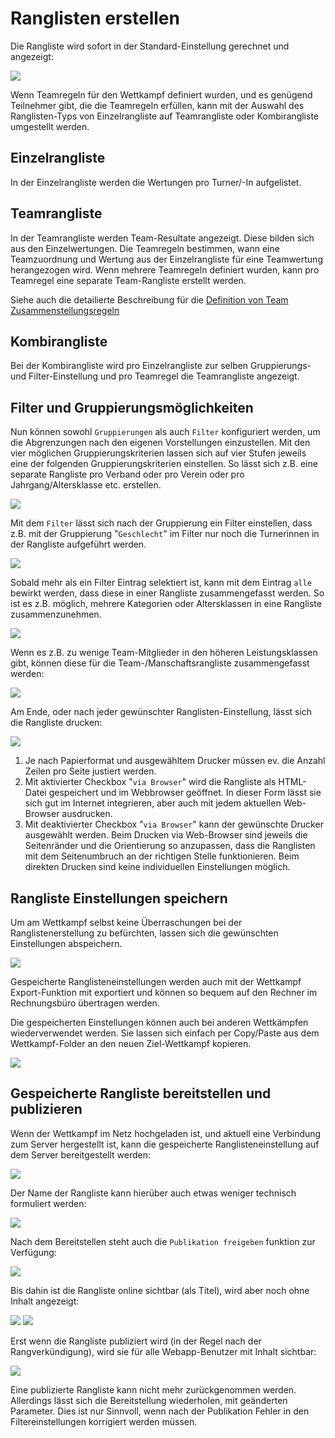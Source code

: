 # Ranglisten erstellen

Die Rangliste wird sofort in der Standard-Einstellung gerechnet und angezeigt:

![](../assets/rangliste-config.png)

Wenn Teamregeln für den Wettkampf definiert wurden, und es genügend Teilnehmer gibt, die die Teamregeln erfüllen, kann mit der Auswahl des
Ranglisten-Typs von Einzelrangliste auf Teamrangliste oder Kombirangliste umgestellt werden.

## Einzelrangliste

In der Einzelrangliste werden die Wertungen pro Turner/-In aufgelistet.
## Teamrangliste

In der Teamrangliste werden Team-Resultate angezeigt. Diese bilden sich aus den Einzelwertungen. Die Teamregeln bestimmen, wann eine Teamzuordnung und Wertung aus der Einzelrangliste für eine Teamwertung herangezogen wird.
Wenn mehrere Teamregeln definiert wurden, kann pro Teamregel eine separate Team-Rangliste erstellt werden.

Siehe auch die detailierte Beschreibung für die [Definition von Team Zusammenstellungsregeln](../wettkampf-vorbereitung/wettkampf_uebersicht/teamregeln.md)

## Kombirangliste

Bei der Kombirangliste wird pro Einzelrangliste zur selben Gruppierungs- und Filter-Einstellung und pro Teamregel die Teamrangliste angezeigt.

## Filter und Gruppierungsmöglichkeiten

Nun können sowohl `Gruppierungen`  als auch `Filter` konfiguriert werden, um die Abgrenzungen nach den eigenen Vorstellungen einzustellen. 
Mit den vier möglichen Gruppierungskriterien lassen sich auf vier Stufen jeweils eine der folgenden Gruppierungskriterien einstellen.
So lässt sich z.B. eine separate Rangliste pro Verband oder pro Verein oder pro Jahrgang/Altersklasse etc. erstellen.

![](<../assets/rangliste-gruppierungen.png>)

Mit dem `Filter` lässt sich nach der Gruppierung ein Filter einstellen, dass z.B. mit der Gruppierung "`Geschlecht`" im Filter nur noch die Turnerinnen in der Rangliste aufgeführt werden.

![](../assets/rangliste-filter.png)

Sobald mehr als ein Filter Eintrag selektiert ist, kann mit dem Eintrag `alle` bewirkt werden, dass diese in einer Rangliste zusammengefasst werden.
So ist es z.B. möglich, mehrere Kategorien oder Altersklassen in eine Rangliste zusammenzunehmen.

![](../assets/rangliste-filter-alle.png)

Wenn es z.B. zu wenige Team-Mitglieder in den höheren Leistungsklassen gibt, können diese für die Team-/Manschaftsrangliste zusammengefasst werden:

![](../assets/rangliste-team-alle.png)


Am Ende, oder nach jeder gewünschter Ranglisten-Einstellung, lässt sich die Rangliste drucken:

![](<../assets/rangliste-drucken.png>)

1. Je nach Papierformat und ausgewähltem Drucker müssen ev. die Anzahl Zeilen pro Seite justiert werden.
2. Mit aktivierter Checkbox "`via Browser`" wird die Rangliste als HTML-Datei gespeichert und im Webbrowser geöffnet. In dieser Form lässt sie sich gut im Internet integrieren, aber auch mit jedem aktuellen Web-Browser ausdrucken.
3. Mit deaktivierter Checkbox "`via Browser`" kann der gewünschte Drucker ausgewählt werden. Beim Drucken via Web-Browser sind jeweils die Seitenränder und die Orientierung so anzupassen, dass die Ranglisten mit dem Seitenumbruch an der richtigen Stelle funktionieren. Beim direkten Drucken sind keine individuellen Einstellungen möglich.

## Rangliste Einstellungen speichern

Um am Wettkampf selbst keine Überraschungen bei der Ranglistenerstellung zu befürchten, lassen sich die gewünschten Einstellungen abspeichern.

![](../assets/rangliste-speichern.png)

Gespeicherte Ranglisteneinstellungen werden auch mit der Wettkampf Export-Funktion mit exportiert und können so bequem auf den Rechner im Rechnungsbüro übertragen werden.

Die gespeicherten Einstellungen können auch bei anderen Wettkämpfen wiederverwendet werden. Sie lassen sich einfach per Copy/Paste aus dem Wettkampf-Folder an den neuen Ziel-Wettkampf kopieren.

![](../assets/rangliste-gespeichert-auswaehlen.png)

## Gespeicherte Rangliste bereitstellen und publizieren

Wenn der Wettkampf im Netz hochgeladen ist, und aktuell eine Verbindung zum Server hergestellt ist, kann die gespeicherte Ranglisteneinstellung auf dem Server bereitgestellt werden:

![](../assets/rangliste-bereiststellen.png)

Der Name der Rangliste kann hierüber auch etwas weniger technisch formuliert werden:

![](../assets/rangliste-bereiststellen-dlg.png)

Nach dem Bereitstellen steht auch die `Publikation freigeben` funktion zur Verfügung:

![](../assets/rangliste-bereiststellen2.png)

Bis dahin ist die Rangliste online sichtbar (als Titel), wird aber noch ohne Inhalt angezeigt:

![](../assets/rangliste-bereitgestellt-webapp.png) ![](../assets/rangliste-bereitgestellt-webapp2.png)

Erst wenn die Rangliste publiziert wird (in der Regel nach der Rangverkündigung), wird sie für alle Webapp-Benutzer mit Inhalt sichtbar:

![](../assets/rangliste-publizieren.png)

Eine publizierte Rangliste kann nicht mehr zurückgenommen werden. Allerdings lässt sich die Bereitstellung wiederholen, mit geänderten Parameter. Dies ist nur Sinnvoll, wenn nach der Publikation Fehler in den Filtereinstellungen korrigiert werden müssen.
